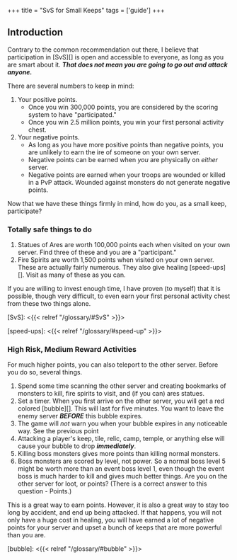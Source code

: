 +++
title = "SvS for Small Keeps"
tags = ['guide']
+++

## Introduction

Contrary to the common recommendation out there, I believe that participation
in [SvS][] is open and accessible to everyone, as long as you are smart about
it.  _**That does not mean you are going to go out and attack anyone.**_

There are several numbers to keep in mind:

1. Your positive points.
   * Once you win 300,000 points, you are considered by the scoring system to have "participated."
   * Once you win 2.5 million points, you win your first personal activity chest. 
1. Your negative points.
   * As long as you have more positive points than negative points, you are unlikely to earn the ire of someone on your own server. 
   * Negative points can be earned when *you* are physically on *either* server.  
   * Negative points are earned when your troops are wounded or killed in a PvP attack. Wounded against monsters do not generate negative points.


Now that we have these things firmly in mind, how do you, as a small keep, participate?

### Totally safe things to do

1. Statues of Ares are worth 100,000 points each when visited on your own
   server. Find three of these and you are a "participant."
1. Fire Spirits are worth 1,500 points when visited on your own server.  These
   are actually fairly numerous.  They also give healing [speed-ups][].  Visit
   as many of these as you can. 

If you are willing to invest enough time, I have proven (to myself) that it is
possible, though very difficult, to even earn your first personal activity
chest from these two things alone.

[SvS]: <{{< relref "/glossary/#SvS" >}}>

[speed-ups]: <{{< relref "/glossary/#speed-up" >}}>

### High Risk, Medium Reward Activities

For much higher points, you can also teleport to the other server.  Before you
do so, several things.

1. Spend some time scanning the other server and creating bookmarks of monsters
   to kill, fire spirits to visit, and (if you can) ares statues.
1. Set a timer. When you first arrive on the other server, you will get a red
   colored [bubble][].  This will last for five minutes.  You want to leave the
   enemy server _**BEFORE**_ this bubble expires.
1. The game will *not* warn you when your bubble expires in any noticeable way.
   See the previous point
1. Attacking a player's keep, tile, relic, camp, temple, or anything else will
   cause your bubble to drop _**immediately**_.
1. Killing boss monsters gives more points than killing normal monsters.
1. Boss monsters are scored by level, not power.  So a normal boss level 5
   might be worth more than an event boss level 1, even though the event boss
   is much harder to kill and gives much better things.  Are you on the other
   server for loot, or points? (There is a correct answer to this question -
   Points.)

This is a great way to earn points.  However, it is also a great way to stay
too long by accident, and end up being attacked.  If that happens, you will not
only have a huge cost in healing, you will have earned a lot of negative points
for your server and upset a bunch of keeps that are more powerful than you are.

[bubble]: <{{< relref "/glossary/#bubble" >}}>
